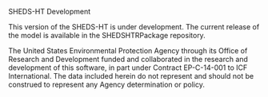 SHEDS-HT Development

This version of the SHEDS-HT is under development. The current release of the model is available in the SHEDSHTRPackage repository. 

The United States Environmental Protection Agency through its Office of Research and Development funded and collaborated in the research and development of this software, in part under Contract EP-C-14-001 to ICF International. The data included herein do not represent and should not be construed to represent any Agency determination or policy.

